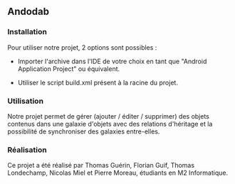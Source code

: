 ## Andodab

### Installation

Pour utiliser notre projet, 2 options sont possibles :

- Importer l'archive dans l'IDE de votre choix en tant que "Android Application Project" ou équivalent.

- Utiliser le script build.xml présent à la racine du projet.

### Utilisation

Notre projet permet de gérer (ajouter / éditer / supprimer) des objets contenus dans une galaxie d'objets avec des relations d'héritage et la possibilité de synchroniser des galaxies entre-elles.


### Réalisation

Ce projet a été réalisé par Thomas Guérin, Florian Guif, Thomas Londechamp, Nicolas Miel et Pierre Moreau, étudiants en M2 Informatique.

